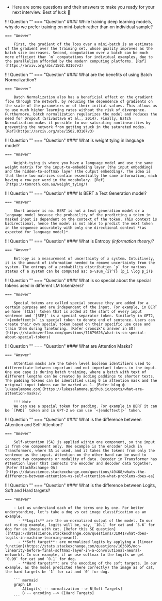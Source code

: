  
- Here are some questions and their answers to make you ready for your next interview. Best of luck :wave:

!!! Question ""
    === "Question"
        #### While training deep learning models, why do we prefer training on mini-batch rather than on individual sample?

    === "Answer"

        First, the gradient of the loss over a mini-batch is an estimate of the gradient over the training set, whose quality improves as the batch size increases. Second, computation over a batch can be much more efficient than `m` computations for individual examples, due to the parallelism afforded by the modern computing platforms. [Ref](https://arxiv.org/abs/1502.03167v3)

!!! Question ""
    === "Question"
        #### What are the benefits of using Batch Normalizattion?

    === "Answer"

        Batch Normalization also has a beneficial effect on the gradient flow through the network, by reducing the dependence of gradients on the scale of the parameters or of their initial values. This allows us to use much higher learning rates without the risk of divergence. Furthermore, batch normalization regularizes the model and reduces the need for Dropout (Srivastava et al., 2014). Finally, Batch Normalization makes it possible to use saturating nonlinearities by preventing the network from getting stuck in the saturated modes. [Ref](https://arxiv.org/abs/1502.03167v3)

!!! Question ""
    === "Question"
        #### What is weight tying in language model?

    === "Answer"

        Weight-tying is where you have a language model and use the same weight matrix for the input-to-embedding layer (the input embedding) and the hidden-to-softmax layer (the output embedding). The idea is that these two matrices contain essentially the same information, each having a row per word in the vocabulary. [Ref](https://tomroth.com.au/weight_tying/)


!!! Question ""
    === "Question"
        #### Is BERT a Text Generation model?

    === "Answer"

        Short answer is no. BERT is not a text generation model or a language model because the probability of the predicting a token in masked input is dependent on the context of the token. This context is bidirectional, hence the model is not able to predict the next token in the sequence accurately with only one directional context *(as expected for language model)*.


!!! Question ""
    === "Question"
        #### What is Entropy *(information theory)*?

    === "Answer"

        Entropy is a measurement of uncertainty of a system. Intuitively, it is the amount of information needed to remove uncertainty from the system. The entropy of a probability distribution `p` for various states of a system can be computed as: $-\sum_{i}^{} (p_i \log p_i)$

!!! Question ""
    === "Question"
        #### What is so special about the special tokens used in different LM tokenizers?

    === "Answer"

        Special tokens are called special because they are added for a certain purpose and are independent of the input. For example, in BERT we have `[CLS]` token that is added at the start of every input sentence and `[SEP]` is a special separator token. Similarly in GPT2, `<|endoftext|>` is special token to denote end of sentence. Users can create their own special token based on their specific use case and train them during finetuning. [Refer cronoik's answer in SO](https://stackoverflow.com/questions/71679626/what-is-so-special-about-special-tokens)


!!! Question ""
    === "Question"
        #### What are Attention Masks?

    === "Answer"

        Attention masks are the token level boolean identifiers used to differentiate between important and not important tokens in the input. One use case is during batch training, where a batch with text of different lengths can be created by adding paddings to shorter texts. The padding tokens can be identified using 0 in attention mask and the original input tokens can be marked as 1. [Refer blog @ lukesalamone.com](https://lukesalamone.github.io/posts/what-are-attention-masks/)

        !!! Note
        We can use a special token for padding. For example in BERT it can be `[PAD]` token and in GPT-2 we can use `<|endoftext|>` token.

!!! Question ""
    === "Question"
        #### What is the difference between Attention and Self-Attention?

    === "Answer"

        Self-attention (SA) is applied within one component, so the input is from one component only. One example is the encoder block in Transformers, where SA is used, and it takes the tokens from only the sentence as the input. Attention on the other hand can be used to connect two components or modality of data. Decoder in Transformer has Attention layer that connects the encoder and decoder data together. [Refer StackExchange QA](https://datascience.stackexchange.com/questions/49468/whats-the-difference-between-attention-vs-self-attention-what-problems-does-ea)

!!! Question ""
    === "Question"
        #### What is the difference between Logits, Soft and Hard targets?

    === "Answer"

        - Let us understand each of the terms one by one. For better understanding, let's take a dog vs cat image classification as an example. 
          - **Logits** are the un-normalized output of the model. In our cat vs dog example, logits will be, say, `10.1` for cat and `5.6` for dog for an image with cat. [Refer this SE question]((https://datascience.stackexchange.com/questions/31041/what-does-logits-in-machine-learning-mean)).
          - **Soft target**: are normalized logits by applying a [linear function](https://stats.stackexchange.com/questions/163695/non-linearity-before-final-softmax-layer-in-a-convolutional-neural-network). In our example, if we use softmax to the logits we get `0.99` for cat and `0.1` for dog.
          - **Hard targets**: are the encoding of the soft targets. In our example, as the model predicted (here correctly) the image as of cat, the hard targets be `1` for cat and `0` for dog.

        ``` mermaid
        graph LR
            A[Logits] -- normalization --> B[Soft Targets]
            B -- encoding --> C[Hard Targets]
        ```
